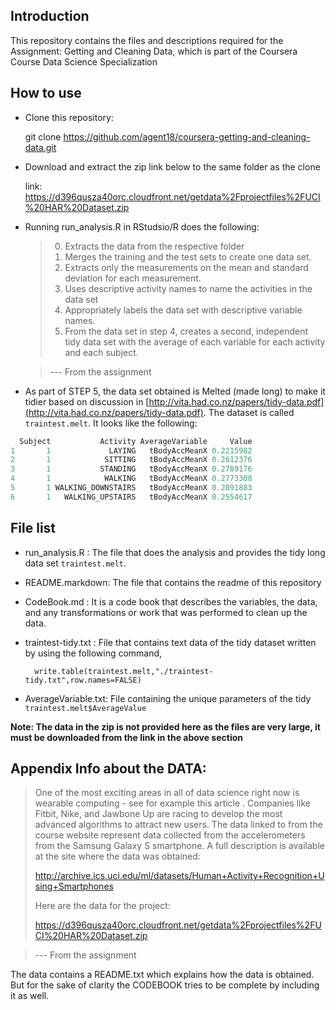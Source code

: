 ## Introduction

This repository contains the files and descriptions required for the
Assignment: Getting and Cleaning Data, which is part of the Coursera Course
Data Science Specialization

## How to use

- Clone this repository:

	git clone https://github.com/agent18/coursera-getting-and-cleaning-data.git
	
- Download and extract the zip link below to the same folder as the
  clone
  
  link: https://d396qusza40orc.cloudfront.net/getdata%2Fprojectfiles%2FUCI%20HAR%20Dataset.zip
  
- Running run_analysis.R in RStudsio/R does the following:

	> 0. Extracts the data from the respective folder
    > 1. Merges the training and the test sets to create one data set.
    > 2. Extracts only the measurements on the mean and standard deviation for each measurement.
    > 3. Uses descriptive activity names to name the activities in the data set
    > 4. Appropriately labels the data set with descriptive variable names.
    > 5. From the data set in step 4, creates a second, independent tidy
    >    data set with the average of each variable for each activity and
    >    each subject.
	
	> --- From the assignment

- As part of STEP 5, the data set obtained is Melted (made long) to
make it tidier based on discussion in
[http://vita.had.co.nz/papers/tidy-data.pdf](http://vita.had.co.nz/papers/tidy-data.pdf). The dataset is called
`traintest.melt`. It looks like the following:

```R
  Subject           Activity AverageVariable     Value
1       1             LAYING   tBodyAccMeanX 0.2215982
2       1            SITTING   tBodyAccMeanX 0.2612376
3       1           STANDING   tBodyAccMeanX 0.2789176
4       1            WALKING   tBodyAccMeanX 0.2773308
5       1 WALKING_DOWNSTAIRS   tBodyAccMeanX 0.2891883
6       1   WALKING_UPSTAIRS   tBodyAccMeanX 0.2554617
```


## File list
- run_analysis.R : The file that does the analysis and provides the
  tidy long data set `traintest.melt`.
  
  
- README.markdown: The file that contains the readme of this
  repository
- CodeBook.md :  It is a code book that describes the variables, the
  data, and any transformations or work that was performed to clean up
  the data. 
- traintest-tidy.txt : File that contains text data of the tidy
  dataset written by using the following command,
  
		write.table(traintest.melt,"./traintest-tidy.txt",row.names=FALSE)
- AverageVariable.txt: File containing the unique parameters of the
tidy `traintest.melt$AverageValue`

**Note: The data in the zip is not provided here as the files are very
large, it must be downloaded from the link in the above section**

## Appendix Info about the DATA:

> One of the most exciting areas in all of data science right now is
> wearable computing - see for example this article . Companies like
> Fitbit, Nike, and Jawbone Up are racing to develop the most advanced
> algorithms to attract new users. The data linked to from the course
> website represent data collected from the accelerometers from the
> Samsung Galaxy S smartphone. A full description is available at the
> site where the data was obtained:
>
> http://archive.ics.uci.edu/ml/datasets/Human+Activity+Recognition+Using+Smartphones
>
> Here are the data for the project:
>
> https://d396qusza40orc.cloudfront.net/getdata%2Fprojectfiles%2FUCI%20HAR%20Dataset.zip

> --- From the assignment

The data contains a README.txt which explains how the data is
obtained. But for the sake of clarity the CODEBOOK tries to be
complete by including it as well.
